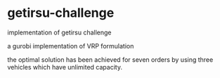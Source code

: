 # getirsu-challenge
implementation of getirsu challenge


a gurobi implementation of VRP formulation

the optimal solution has been achieved for seven orders by using three vehicles which have unlimited capacity.

